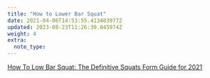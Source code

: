 ```yaml
---
title: "How to Lower Bar Squat"
date: 2021-04-06T14:53:55.413483977Z
updated: 2023-08-23T11:26:39.045974Z
weight: 4
extra:
  note_type:  
---
```


[How To Low Bar Squat: The Definitive Squats Form Guide for 2021](https://rippedbody.com/low-bar-squat-vs-high-bar-squat/)


